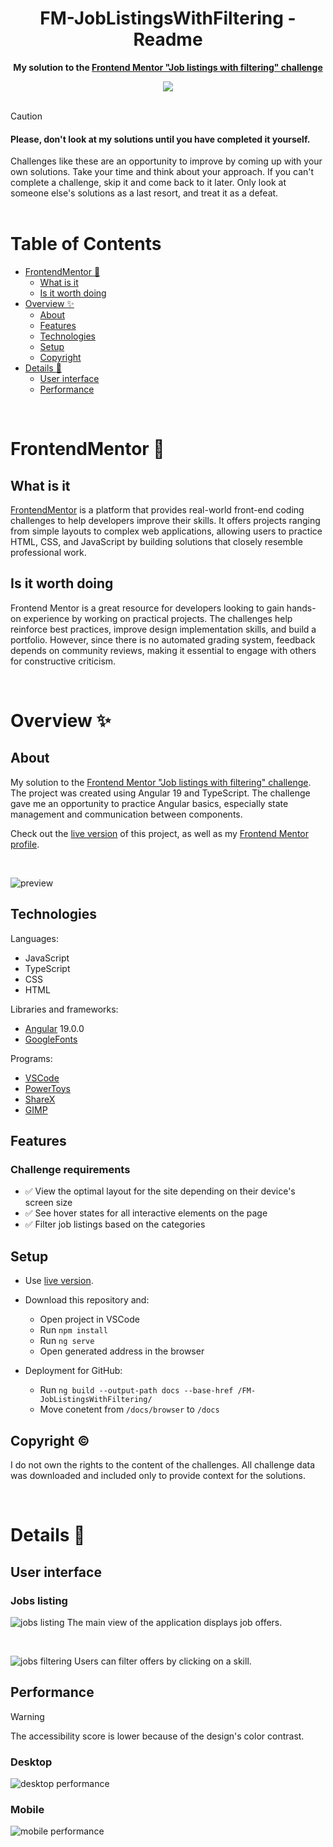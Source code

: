 <h1 align="center">FM-JobListingsWithFiltering - Readme</h1>
<p align="center">
  <strong>
    My solution to the <a href="https://www.frontendmentor.io/challenges/job-listings-with-filtering-ivstIPCt" target="_blank">Frontend Mentor "Job listings with filtering" challenge</a>
  </strong>
</p>
<div align="center">
  <a href="https://www.frontendmentor.io/home">
    <img src="_for_readme/banner.jpg?">
  </a>
</div>

<br>

> [!CAUTION]  
> <h4>Please, don't look at my solutions until you have completed it yourself.</h4>
> Challenges like these are an opportunity to improve by coming up with your own solutions. Take your time and think about your approach.  
> If you can't complete a challenge, skip it and come back to it later. Only look at someone else's solutions as a last resort, and treat it as a defeat.

<br>

# Table of Contents
* [FrontendMentor :thinking:](#frontendmentor-thinking)
  * [What is it](#what-is-it)
  * [Is it worth doing](#is-it-worth-doing)
* [Overview :sparkles:](#overview-sparkles)
  * [About](#about)
  * [Features](#features)
  * [Technologies](#technologies)
  * [Setup](#setup)
  * [Copyright](#copyright-copyright)
* [Details :scroll:](#details-scroll)
  * [User interface](#user-interface)
  * [Performance](#performance)

<br>

# FrontendMentor :thinking:

## What is it
[FrontendMentor](https://www.frontendmentor.io/home) is a platform that provides real-world front-end coding challenges to help developers improve their skills. It offers projects ranging from simple layouts to complex web applications, allowing users to practice HTML, CSS, and JavaScript by building solutions that closely resemble professional work.  

## Is it worth doing
Frontend Mentor is a great resource for developers looking to gain hands-on experience by working on practical projects. The challenges help reinforce best practices, improve design implementation skills, and build a portfolio. However, since there is no automated grading system, feedback depends on community reviews, making it essential to engage with others for constructive criticism.  

<br>

# Overview :sparkles:

## About
My solution to the [Frontend Mentor "Job listings with filtering" challenge](https://www.frontendmentor.io/challenges/job-listings-with-filtering-ivstIPCt). The project was created using Angular 19 and TypeScript. The challenge gave me an opportunity to practice Angular basics, especially state management and communication between components.

Check out the [live version](https://pasek108.github.io/FM-JobListingsWithFiltering/) of this project, as well as my [Frontend Mentor profile](https://www.frontendmentor.io/profile/Pasek108).

<br>

![preview](/_for_readme/preview.png)

## Technologies
Languages:
- JavaScript
- TypeScript
- CSS
- HTML

Libraries and frameworks:
- [Angular](https://angular.dev) 19.0.0
- [GoogleFonts](https://fonts.google.com)
  
Programs:
- [VSCode](https://code.visualstudio.com)
- [PowerToys](https://learn.microsoft.com/en-us/windows/powertoys/)
- [ShareX](https://getsharex.com)
- [GIMP](https://www.gimp.org)

## Features
### Challenge requirements
- ✅ View the optimal layout for the site depending on their device's screen size
- ✅ See hover states for all interactive elements on the page
- ✅ Filter job listings based on the categories

## Setup
- Use [live version](https://pasek108.github.io/FM-JobListingsWithFiltering/).

- Download this repository and:
  - Open project in VSCode
  - Run `npm install`
  - Run `ng serve`
  - Open generated address in the browser

- Deployment for GitHub:
  - Run `ng build --output-path docs --base-href /FM-JobListingsWithFiltering/`
  - Move conetent from `/docs/browser` to `/docs`

## Copyright :copyright:
I do not own the rights to the content of the challenges. All challenge data was downloaded and included only to provide context for the solutions.

<br>


# Details :scroll:

## User interface
### Jobs listing
![jobs listing](/_for_readme/UI/jobs-listing.png)
The main view of the application displays job offers.

<br>

![jobs filtering](/_for_readme/UI/jobs-filtering.png)
Users can filter offers by clicking on a skill.  

## Performance
> [!WARNING]  
> The accessibility score is lower because of the design's color contrast.

### Desktop
![desktop performance](/_for_readme/desktop-performance.png)

### Mobile
![mobile performance](/_for_readme/mobile-performance.png)

